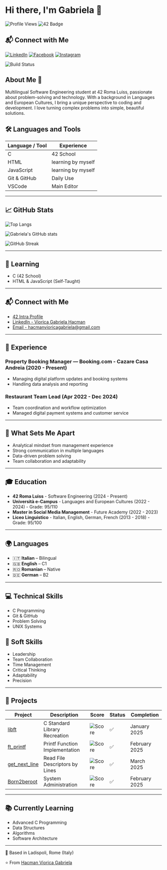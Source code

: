 # Hi there, I'm Gabriela 👋

![Profile Views](https://komarev.com/ghpvc/?username=vhacman&label=Profile%20views&color=0e75b6&style=flat)
![42 Badge](https://img.shields.io/badge/42-Roma_Luiss-2BA5DE?style=flat&logo=42&logoColor=white)

## 📬 Connect with Me

[![LinkedIn](https://img.shields.io/badge/LinkedIn-blue?style=for-the-badge&logo=linkedin&logoColor=white)](https://www.linkedin.com/in/viorica-gabriela-hacman-63a412267/)
[![Facebook](https://img.shields.io/badge/Facebook-1877F2?style=for-the-badge&logo=facebook&logoColor=white)](https://www.facebook.com/profile.php?id=100090802467237)
[![Instagram](https://img.shields.io/badge/Instagram-E4405F?style=for-the-badge&logo=instagram&logoColor=white)](https://www.instagram.com/_gabriela_aleirbag_/)

![Build Status](https://github.com/vhacman/libft/actions/workflows/main.yml/badge.svg)

## About Me 🚀
Multilingual Software Engineering student at 42 Roma Luiss, passionate about problem-solving and technology. With a background in Languages and European Cultures, I bring a unique perspective to coding and development. I love turning complex problems into simple, beautiful solutions.

## 🛠️ Languages and Tools

| Language / Tool | Experience      |
|------------------|----------------|
| C               | 42 School      |
| HTML            | learning by myself    |
| JavaScript      | learning by myself   |
| Git & GitHub    | Daily Use      |
| VSCode          | Main Editor    |
----
## 📈 GitHub Stats

![Top Langs](https://github-readme-stats.vercel.app/api/top-langs/?username=vhacman&layout=compact&theme=tokyonight)


![Gabriela's GitHub stats](https://github-readme-stats.vercel.app/api?username=vhacman&show_icons=true&theme=tokyonight)


![GitHub Streak](https://github-readme-streak-stats.herokuapp.com/?user=vhacman&theme=tokyonight)

---

## 🧠 Learning

- C (42 School)
- HTML & JavaScript (Self-Taught)

---

## 📬 Connect with Me

- [42 Intra Profile](https://profile.intra.42.fr/users/vhacman)
- [LinkedIn - Viorica Gabriela Hacman](https://www.linkedin.com/in/viorica-gabriela-hacman-63a412267/)
- [Email - hacmanvioricagabriela@gmail.com](mailto:hacmanvioricagabriela@gmail.com)

---

## 💼 Experience

### Property Booking Manager — Booking.com - Cazare Casa Andreia (2020 - Present)
- Managing digital platform updates and booking systems
- Handling data analysis and reporting

### Restaurant Team Lead (Apr 2022 - Dec 2024)
- Team coordination and workflow optimization
- Managed digital payment systems and customer service

---

## 🌟 What Sets Me Apart

- Analytical mindset from management experience
- Strong communication in multiple languages
- Data-driven problem solving
- Team collaboration and adaptability

---

## 🎓 Education

- **42 Roma Luiss** - Software Engineering (2024 - Present)
- **Università e-Campus** - Languages and European Cultures (2022 - 2024) - Grade: 95/110
- **Master in Social Media Management** - Future Academy (2022 - 2023)
- **Liceo Linguistico** - Italian, English, German, French (2013 - 2018) - Grade: 95/100

---
## 🌍 Languages

- 🇮🇹 **Italian** – Bilingual  
- 🇬🇧 **English** – C1  
- 🇷🇴 **Romanian** – Native  
- 🇩🇪 **German** – B2

---

## 💻 Technical Skills

- C Programming
- Git & GitHub
- Problem Solving
- UNIX Systems

## 🤝 Soft Skills

- Leadership
- Team Collaboration
- Time Management
- Critical Thinking
- Adaptability
- Precision

---
## 🎯 Projects

| Project                            | Description                       | Score                                                | Status | Completion    |
|------------------------------------|-----------------------------------|------------------------------------------------------|--------|--------------|
| [libft](https://github.com/vhacman/libft)                   | C Standard Library Recreation     | ![Score](https://img.shields.io/badge/Score-100%2F100-brightgreen) | ✅      | January 2025 |
| [ft_printf](https://github.com/vhacman/printf)           | Printf Function Implementation    | ![Score](https://img.shields.io/badge/Score-100%2F100-brightgreen) | ✅      | February 2025 |
| [get_next_line](https://github.com/vhacman/get_next_line)   | Read File Descriptors by Lines    | ![Score](https://img.shields.io/badge/Score-125%2F100-brightgreen) | ✅      | March 2025   |
| [Born2beroot](https://github.com/vhacman/Born2beroot)       | System Administration             | ![Score](https://img.shields.io/badge/Score-110%2F100-brightgreen) | ✅      | February 2025 |

---

## 📚 Currently Learning

- Advanced C Programming
- Data Structures
- Algorithms
- Software Architecture

---

📍 Based in Ladispoli, Rome (Italy)

⭐️ From [Hacman Viorica Gabriela](https://github.com/vhacman)
